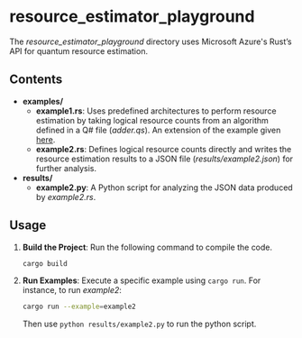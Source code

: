 # resource_estimator_playground

The *resource_estimator_playground* directory uses Microsoft Azure's Rust’s API for quantum resource estimation.

## Contents

- **examples/**
  - **example1.rs**: Uses predefined architectures to perform resource estimation by taking logical resource counts from an algorithm defined in a Q# file (*adder.qs*). An extension of the example given [here](https://github.com/microsoft/qsharp/blob/main/resource_estimator/examples/basic_logical_counts.rs).
  - **example2.rs**: Defines logical resource counts directly and writes the resource estimation results to a JSON file (*results/example2.json*) for further analysis.
- **results/**
   - **example2.py**: A Python script for analyzing the JSON data produced by *example2.rs*.

## Usage

1. **Build the Project**: Run the following command to compile the code.
    ```bash
    cargo build
    ```

2. **Run Examples**: Execute a specific example using `cargo run`. For instance, to run *example2*:
    ```bash
    cargo run --example=example2
    ```
   Then use `python results/example2.py` to run the python script.
